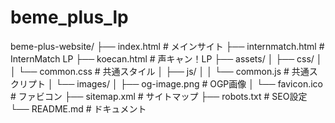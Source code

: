 # beme_plus_lp

beme-plus-website/
├── index.html              # メインサイト
├── internmatch.html        # InternMatch LP
├── koecan.html             # 声キャン！LP
├── assets/
│   ├── css/
│   │   └── common.css      # 共通スタイル
│   ├── js/
│   │   └── common.js       # 共通スクリプト
│   └── images/
│       ├── og-image.png    # OGP画像
│       └── favicon.ico     # ファビコン
├── sitemap.xml             # サイトマップ
├── robots.txt              # SEO設定
└── README.md               # ドキュメント
